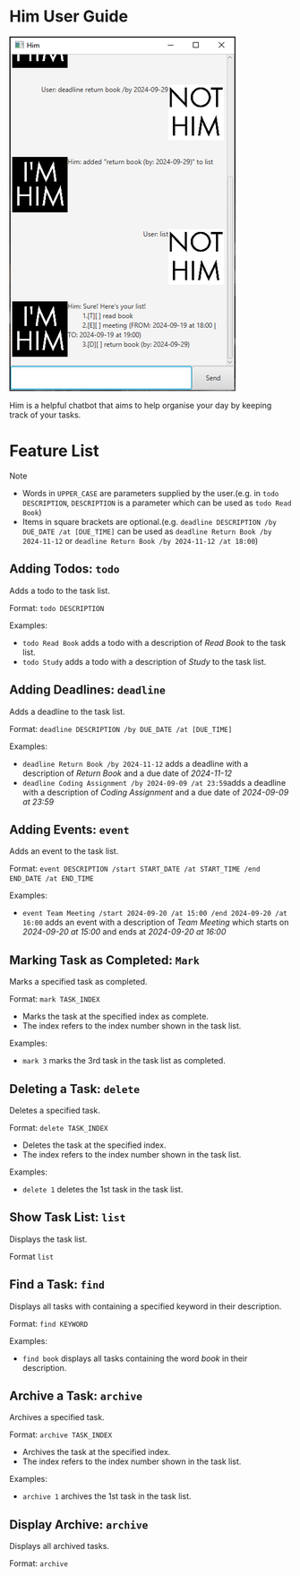 # Him User Guide

![A sample screenshot of Him in use.](Ui.png)

Him is a helpful chatbot that aims to help organise your day by keeping track of your tasks.

# Feature List

> [!NOTE]
>- Words in `UPPER_CASE` are parameters supplied by the user.(e.g. in `todo DESCRIPTION`, `DESCRIPTION` is a
   parameter
   which can be used as `todo Read Book`)
>- Items in square brackets are optional.(e.g. `deadline DESCRIPTION /by DUE_DATE /at [DUE_TIME]` can be used as
   `deadline Return Book /by 2024-11-12` or `deadline Return Book /by 2024-11-12 /at 18:00`)

## Adding Todos: `todo`

Adds a todo to the task list.

Format: `todo DESCRIPTION`

Examples:

- `todo Read Book` adds a todo with a description of *Read Book* to the task list.
- `todo Study` adds a todo with a description of *Study* to the task list.

## Adding Deadlines: `deadline`

Adds a deadline to the task list.

Format: `deadline DESCRIPTION /by DUE_DATE /at [DUE_TIME]`

Examples:

- `deadline Return Book /by 2024-11-12` adds a deadline with a description of *Return Book* and a due date of
  *2024-11-12*
- `deadline Coding Assignment /by 2024-09-09 /at 23:59`adds a deadline with a description of *Coding Assignment* and a
  due date of
  *2024-09-09 at 23:59*

## Adding Events: `event`

Adds an event to the task list.

Format: `event DESCRIPTION /start START_DATE /at START_TIME /end END_DATE /at END_TIME`

Examples:

- `event Team Meeting /start 2024-09-20 /at 15:00 /end 2024-09-20 /at 16:00` adds an event with a description of *Team
  Meeting* which starts on *2024-09-20 at 15:00* and ends at *2024-09-20 at 16:00*

## Marking Task as Completed: `Mark`

Marks a specified task as completed.

Format: `mark TASK_INDEX`

- Marks the task at the specified index as complete.
- The index refers to the index number shown in the task list.

Examples:

- `mark 3` marks the 3rd task in the task list as completed.

## Deleting a Task: `delete`

Deletes a specified task.

Format: `delete TASK_INDEX`

- Deletes the task at the specified index.
- The index refers to the index number shown in the task list.

Examples:

- `delete 1` deletes the 1st task in the task list.

## Show Task List: `list`

Displays the task list.

Format `list`

## Find a Task: `find`

Displays all tasks with containing a specified keyword in their description.

Format: `find KEYWORD`

Examples:

- `find book` displays all tasks containing the word *book* in their description.

## Archive a Task: `archive`

Archives a specified task.

Format: `archive TASK_INDEX`

- Archives the task at the specified index.
- The index refers to the index number shown in the task list.

Examples:

- `archive 1` archives the 1st task in the task list.

## Display Archive: `archive`

Displays all archived tasks.

Format: `archive`
